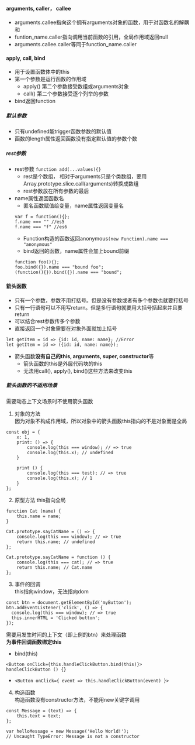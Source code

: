 #### arguments, caller， callee
- arguments.callee指向这个拥有arguments对象的函数，用于对函数名的解耦和 
- funtion_name.caller指向调用当前函数的引用，全局作用域返回null  
- arguments.callee.caller等同于function_name.caller

#### apply, call, bind
- 用于设置函数体中的this 
- 第一个参数是运行函数的作用域
	- apply() 第二个参数接受数组或arguments对象  
	- call() 第二个参数接受逐个列举的参数
- bind返回function

##### 默认参数
- 只有undefined能trigger函数参数的默认值   
- 函数的length属性返回函数没有指定默认值的参数个数   

##### rest参数
- rest参数 ```function add(...values){}```  
	- rest是个数组， 相对于arguments只是个类数组，要用Array.prototype.slice.call(arguments)转换成数组   
	- rest参数放在所有参数的最后  
- name属性返回函数名
	- 匿名函数赋值给变量，name属性返回变量名
	``` 
	var f = function(){}; 
	f.name === "" //es5
	f.name === "f" //es6
	```
	- Function构造的函数返回anonymous```(new Function).name === "anonymous"```   
	- bind返回的函数，name属性会加上bound前缀  
	```
	function foo(){};
	foo.bind({}).name === "bound foo";
	(function(){}).bind({}).name === "bound";
	```  

#### 箭头函数   
- 只有一个参数，参数不用打括号。但是没有参数或者有多个参数也就要打括号  
- 只有一行语句可以不用写return。但是多行语句就要用大括号括起来并且要return    
- 可以结合rest参数传多个参数  
- 直接返回一个对象需要在对象外面就加上括号  
```
let getItem = id => {id: id, name: name}; //Error
let getItem = id => ({id: id, name: name});
```
- 箭头函数**没有自己的this, arguments, super, constructor**等
	- 箭头函数的this是外层代码块的this    
	- 无法用call(), apply(), bind()这些方法来改变this  

##### 箭头函数的不适用场景  
需要动态上下文场景时不使用箭头函数  
1. 对象的方法  
因为对象不构成作用域，所以对象中的箭头函数this指向的不是对象而是全局   
```
const obj = {
    x: 1,
    print: () => {
        console.log(this === window); // => true
        console.log(this.x); // undefined
    }

    print () {
	    console.log(this === test); // => true
	    console.log(this.x); // 1
	}
};
```

2. 原型方法 
this指向全局
```
function Cat (name) {
    this.name = name;
}

Cat.prototype.sayCatName = () => {
    console.log(this === window); // => true
    return this.name; // undefined
};

Cat.prototype.sayCatName = function () {
    console.log(this === cat); // => true
    return this.name; // Cat.name
};
```  
3. 事件的回调  
this指向window，无法指向dom
```
const btn = document.getElementById('myButton');
btn.addEventListener('click', () => {
  console.log(this === window); // => true
  this.innerHTML = 'Clicked button';
});
```
需要用发生时间的上下文（即上例的btn）来处理函数   
**为事件回调函数绑定this**     
- bind(this) 
```
<Button onClick={this.handleClickButton.bind(this)}>
handleClickButton () {}
```   
- ```<Button onClick={ event => this.handleClickButton(event) }>```  
4. 构造函数    
构造函数没有constructor方法，不能用new关键字调用    
```
const Message = (text) => {
    this.text = text;
};

var helloMessage = new Message('Hello World!');
// Uncaught TypeError: Message is not a constructor
```